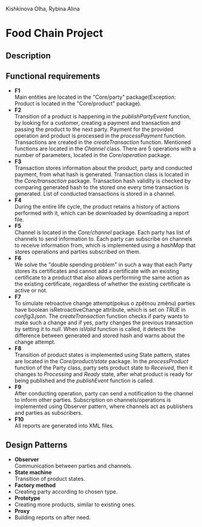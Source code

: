 Kishkinova Olha, Rybina Alina

# Food Chain Project

## Description


## Functional requirements

- **F1** <br/>
  Main entities are located in the "Core/party" package(Exception: Product is located in the "Core/product" package).
- **F2** <br/>
  Transition of a product is happening in the *publishPartyEvent* function, by looking for a customer, creating a
  payment and transaction and passing the product to the next party. Payment for the provided operation and product is
  processed in the *processPayment* function.
  Transactions are created in the *createTransaction* function. Mentioned functions are located in the *Channel* class.
  There are 5 operations with a number of parameters, located in the *Core/operation* package.
- **F3** <br/>
  Transaction stores information about the product, party and conducted payment, from what hash is generated.
  Transaction class is located in the  *Core/transaction* package. Transaction hash validity is checked by comparing
  generated hash to the stored one every time transaction is generated. List of conducted transactions is stored in a
  channel.
- **F4** <br/>
  During the entire life cycle, the product retains a history of actions performed with it, which can be downloaded by
  downloading a report file.
- **F5** <br/>
  Channel is located in the *Core/channel* package. Each party has list of channels to send information to.
  Each party can subscribe on channels to receive information from, which is implemented using a *hashMap* that stores
  operations and parties subscribed on them.
- **F6** <br/>
  We solve the "double spending problem" in such a way that each Party stores its certificates and cannot add a
  certificate with an existing certificate to a product that also allows performing the same action as the existing
  certificate, regardless of whether the existing certificate is active or not.
- **F7** <br/>
  To simulate retroactive change attempt(pokus o zpětnou změnu) parties have boolean isRetroactiveChange attribute,
  which is set on *TRUE* in *config3.json*.
  The *createTransaction* function checks if party wants to make such a change and if yes, party changes the previous
  transaction by setting it to *null*.
  When *isValid* function is called, it detects the difference between generated and stored hash and warns about the
  change attempt.
- **F8** <br/>
  Transition of product states is implemented using State pattern, states are located in the *Core/product/state*
  package.
  In the *processProduct* function of the Party class, party sets product state to *Received*, then it changes to
  *Processing* and *Ready* state,
  after what product is ready for being published and the *publishEvent* function is called.
- **F9** <br/>
  After conducting operation, party can send a notification to the channel to inform other parties.
  Subscription on channels/operations is implemented using Observer pattern, where channels act as publishers and
  parties as subscribers.
- **F10** <br/>
  All reports are generated into XML files.

## Design Patterns

- **Observer** <br/>
  Communication between parties and channels.
- **State machine** <br/>
  Transition of product states.
- **Factory method** <br/>
- Creating party according to chosen type.
- **Prototype** <br/>
- Creating more products, similar to existing ones.
- **Proxy** <br/>
- Building reports on after need.
